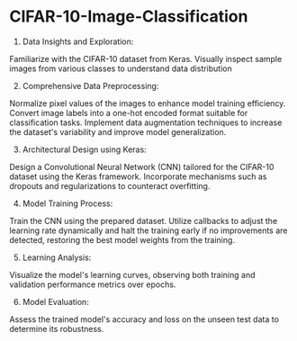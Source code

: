 # CIFAR-10-Image-Classification

1) Data Insights and Exploration:

Familiarize with the CIFAR-10 dataset from Keras.
Visually inspect sample images from various classes to understand data distribution

2) Comprehensive Data Preprocessing:

Normalize pixel values of the images to enhance model training efficiency.
Convert image labels into a one-hot encoded format suitable for classification tasks.
Implement data augmentation techniques to increase the dataset's variability and improve model generalization.

3) Architectural Design using Keras:

Design a Convolutional Neural Network (CNN) tailored for the CIFAR-10 dataset using the Keras framework.
Incorporate mechanisms such as dropouts and regularizations to counteract overfitting.

4) Model Training Process:

Train the CNN using the prepared dataset.
Utilize callbacks to adjust the learning rate dynamically and halt the training early if no improvements are detected, restoring the best model weights from the training.

5) Learning Analysis:

Visualize the model's learning curves, observing both training and validation performance metrics over epochs.

6) Model Evaluation:

Assess the trained model's accuracy and loss on the unseen test data to determine its robustness.
